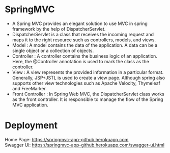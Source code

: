 # SpringMVC
- A Spring MVC provides an elegant solution to use MVC in spring framework by the help of DispatcherServlet. 
- DispatcherServlet is a class that receives the incoming request and maps it to the right resource such as controllers, models, and views.
- Model : A model contains the data of the application. A data can be a single object or a collection of objects.
- Controller : A controller contains the business logic of an application. Here, the @Controller annotation is used to mark the class as the controller.
- View : A view represents the provided information in a particular format. Generally, JSP+JSTL is used to create a view page. Although spring also supports other view technologies such as Apache Velocity, Thymeleaf and FreeMarker.
- Front Controller : In Spring Web MVC, the DispatcherServlet class works as the front controller. It is responsible to manage the flow of the Spring MVC application.



# Deployment
Home Page: https://springmvc-app-github.herokuapp.com
<br/>
Swagger UI: https://springmvc-app-github.herokuapp.com/swagger-ui.html
